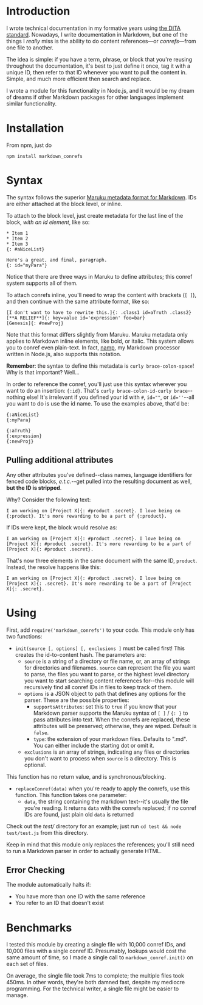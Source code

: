 # Introduction

I wrote technical documentation in my formative years using [the DITA standard](http://en.wikipedia.org/wiki/Darwin_Information_Typing_Architecture). Nowadays, I write documentation in Markdown, but one of the things I _really_ miss is the ability to do content references&mdash;or _conrefs_&mdash;from one file to another.

The idea is simple: if you have a term, phrase, or block that you're reusing throughout the documentation, it's best to just define it once, tag it with a unique ID, then refer to that ID whenever you want to pull the content in. Simple, and much more efficient then search and replace.

I wrote a module for this functionality in Node.js, and it would be my dream of dreams if other Markdown packages for other languages implement similar functionality.

# Installation

From npm, just do

    npm install markdown_conrefs

# Syntax

The syntax follows the superior [Maruku metadata format for Markdown](http://maruku.rubyforge.org/proposal.html). IDs are either attached at the block level, or inline.

To attach to the block level, just create metadata for the last line of the block, _with an id element_, like so:

```
* Item 1
* Item 2
* Item 3
{: #aNiceList}

Here's a great, and final, paragraph.
{: id="myPara"}
```

Notice that there are three ways in Maruku to define attributes; this conref system supports all of them.

To attach conrefs inline, you'll need to wrap the content with brackets (`[ ]`), and then continue with the same attribute format, like so:

```
[I don't want to have to rewrite this.]{: .class1 id=aTruth .class2}
[**A RELIEF**]{: key=value id='expression' foo=bar}
[Genesis]{: #newProj} 
```

Note that this format differs slightly from Maruku. Maruku metadata only applies to Markdown inline elements, like bold, or italic. This system allows you to conref even plain-text. In fact, [namp](https://github.com/gjtorikian/namp), my Markdown processor written in Node.js, also supports this notation.

**Remember**: the syntax to define this metadata is `curly brace-colon-space`! Why is that important? Well...

In order to reference the conref, you'll just use this syntax wherever you want to do an insertion: `{:id}`. That's `curly brace-colon-id-curly brace`--nothing else! It's irrelevant if you defined your id with `#`, `id=""`, or `id=''`--all you want to do is use the id name. To use the examples above, that'd be:

```
{:aNiceList}
{:myPara}

{:aTruth}
{:expression}
{:newProj}
```

## Pulling additional attributes

Any other attributes you've defined--class names, language identifiers for fenced code blocks, _e.t.c._--get pulled into the resulting document as well, **but the ID is stripped**. 

Why? Consider the following text:

```
I am working on [Project X]{: #product .secret}. I love being on {:product}. It's more rewarding to be a part of {:product}.
```

If IDs were kept, the block would resolve as:

```
I am working on [Project X]{: #product .secret}. I love being on [Project X]{: #product .secret}. It's more rewarding to be a part of [Project X]{: #product .secret}.
```

That's now three elements in the same document with the same ID, `product`. Instead, the resolve happens like this:

```
I am working on [Project X]{: #product .secret}. I love being on [Project X]{: .secret}. It's more rewarding to be a part of [Project X]{: .secret}.
```

# Using

First, add `require('markdown_conrefs')` to your code. This module only has two functions:

* `init(source [, options] [, exclusions ]` must be called first! This creates the id-to-content hash. The parameters are:
  * `source` is a string of a directory or file name, or, an array of strings for directories and filenames. `source` can represent the file you want to parse, the files you want to parse, or the highest level directory you want to start searching content references for--this module will recursively find all conref IDs in files to keep track of them.
  * `options` is a JSON object to path that defines any options for the parser. These are the possible properties:
     * `supportsAttributes`: set this to `true` if you know that your Markdown parser supports the Maruku syntax of `[ ]` / `{: }` to pass attributes into text. When the conrefs are replaced, these attributes will be preserved; otherwise, they are wiped. Default is `false`.
     * `type`: the extension of your markdown files. Defaults to ".md". You can either include the starting dot or omit it.
  * `exclusions` is an array of strings, indicating any files or directories you don't want to process when `source` is a directory. This is optional.

This function has no return value, and is synchronous/blocking.

* `replaceConref(data)` when you're ready to apply the conrefs, use this function. This function takes one parameter:
  * `data`, the string containing the markdown text--it's usually the file you're reading.
  It returns `data` with the conrefs replaced; if no conref IDs are found, just plain old `data` is returned
 
Check out the _test/_ directory for an example; just run `cd test && node test/test.js` from this directory.

Keep in mind that this module only replaces the references; you'll still need to run a Markdown parser in order to actually generate HTML.

## Error Checking

The module automatically halts if:

* You have more than one ID with the same reference
* You refer to an ID that doesn't exist

# Benchmarks

I tested this module by creating a single file with 10,000 conref IDs, and 10,000 files with a single conref ID. Presumably, lookups would cost the same amount of time, so I made a single call to `markdown_conref.init()` on each set of files.

On average, the single file took 7ms to complete; the multiple files took 450ms. In other words, they're both damned fast, despite my mediocre programming. For the technical writer, a single file might be easier to manage.